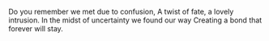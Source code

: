 Do you remember we met due to confusion,
A twist of fate, a lovely intrusion.
In the midst of uncertainty we found our way
Creating a bond that forever will stay.
